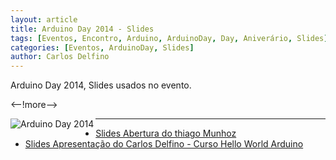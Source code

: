 ```yaml
---
layout: article
title: Arduino Day 2014 - Slides
tags: [Eventos, Encontro, Arduino, ArduinoDay, Day, Aniverário, Slides]
categories: [Eventos, ArduinoDay, Slides]
author: Carlos Delfino
---
```

Arduino Day 2014, Slides usados no evento.

<--!more-->

<a href="http://day.arduinoday.cc">
  <img border="0" alt="Arduino Day 2014" align="left"
    src="http://day.arduino.cc/wp-content/themes/arduinoWide/arduinoday/banners/ARDUINODAY_200x400.png" />
</a>
<hr>

<ul>
<li><a href="http://carlosdelfino.com.br/arduinoday/ppt-finais/AberturaThiagoMunhoz.pptx">Slides Abertura do thiago Munhoz</a>
<li>
<a href="http://carlosdelfino.com.br/arduinoday/ppt-finais/Hello%20World%20Arduino/Arduino%20Day%202014%20-%20BH%20-%20Hello%20World%20Arduino/assets/player/KeynoteDHTMLPlayer.html#3">Slides Apresentação do Carlos Delfino - Curso Hello World Arduino</a>
</ul>
